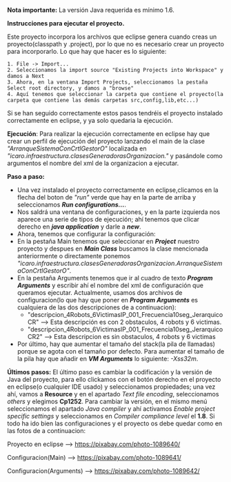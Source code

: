 **Nota importante:** La versión Java requerida es mínimo 1.6.

**Instrucciones para ejecutar el proyecto.** 

Este proyecto incorpora los archivos que eclipse genera cuando creas un proyecto(classpath y .project), por lo que no es necesario crear un proyecto para incorporarlo. 
Lo que hay que hacer es lo siguiente: 

	1. File -> Import...
	2. Seleccionamos la import source "Existing Projects into Workspace" y damos a Next
	3. Ahora, en la ventana Import Projects, seleccionamos la pestaña Select root directory, y damos a "browse"
	4. Aquí tenemos que seleccionar la carpeta que contiene el proyecto(la carpeta que contiene las demás carpetas src,config,lib,etc...) 

 Si se han seguido correctamente estos pasos tendréis el proyecto instalado correctamente en eclipse, y ya solo quedaria la ejecución.

**Ejecución**: Para realizar la ejecución correctamente en eclipse hay que crear un perfil de ejecución del proyecto
  lanzando el main de la clase _"ArranqueSistemaConCrtlGestorO"_ localizada en _"icaro.infraestructura.clasesGeneradorasOrganizacion."_ y 
  pasándole como argumentos el nombre del xml de la organizacion a ejecutar.

  **Paso a paso:**
  - Una vez instalado el proyecto correctamente en eclipse,clicamos en la flecha del boton de _"run"_ verde que hay en la parte de arriba y seleccionamos _**Run configurations...**_.
  - Nos saldrá una ventana de configuraciones, y en la parte izquierda nos aparece una serie de tipos de ejecución; ahí tenemos que clicar derecho en _**java application**_ y darle a _**new**_.
  - Ahora, tenemos que configurar la configuración:
  - En la pestaña Main tenemos que seleccionar en _**Project**_ nuestro proyecto y despues en _**Main Class**_ buscamos la clase mencionada anteriormente
   o directamente ponemos _"icaro.infraestructura.clasesGeneradorasOrganizacion.ArranqueSistemaConCrtlGestorO"_.
  - En la pestaña Arguments tenemos que ir al cuadro de texto _**Program Arguments**_ y escribir ahí el nombre del xml de configuración que queramos ejecutar.
  Actualmente, usamos dos archivos de configuracion(lo que hay que poner en _**Program Arguments**_ es cualquiera de las dos descripciones de a continuacion):
  	- "descripcion_4Robots_6VictimasIP_001_Frecuencia10seg_JerarquicoCR"        --> Esta descripción es con 2 obstaculos, 4 robots y 6 victimas.
  	- "descripcion_4Robots_6VictimasIP_001_Frecuencia10seg_JerarquicoCR2"       --> Esta descripcion es sin obstaculos, 4 robots y 6 victimas
  - Por último, hay que aumentar el tamaño del stack(la pila de llamadas) porque se agota con el tamaño por defecto. Para aumentar el tamaño de la pila
  hay que añadir en _**VM Arguments**_ lo siguiente: _-Xss32m_.

**Últimos pasos:**
	El último paso es cambiar la codificación y la versión de Java del proyecto, para ello clickamos con el botón derecho en el proyecto en eclipse(o cualquier IDE usado) y seleccionamos propiedades; una vez ahí, vamos a **Resource** y en el apartado _Text file encoding_, seleccionamos _others_ y elegimos **Cp1252**. Para cambiar la versión, en el mismo menú seleccionamos el apartado _Java compiler_ y ahí activamos _Enable project specific settings_ y seleccionamos en _Compiler compliance level_ el **1.8**.
  Si todo ha ido bien las configuraciones y el proyecto os debe quedar como en las fotos de a continuacion:

  Proyecto en eclipse --> https://pixabay.com/photo-1089640/
  
  Configuracion(Main) --> https://pixabay.com/photo-1089641/
  
  Configuracion(Arguments) --> https://pixabay.com/photo-1089642/
